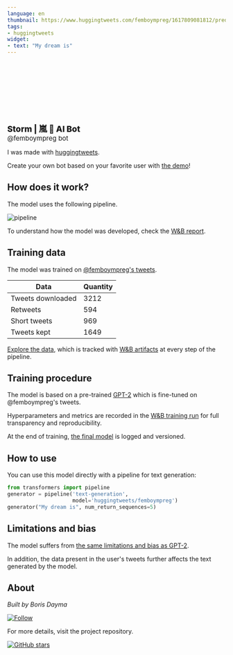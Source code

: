 ```yaml
---
language: en
thumbnail: https://www.huggingtweets.com/femboympreg/1617809081812/predictions.png
tags:
- huggingtweets
widget:
- text: "My dream is"
---
```


<div>
<div style="width: 132px; height:132px; border-radius: 50%; background-size: cover; background-image: url('https://pbs.twimg.com/profile_images/1370404573374976005/WyjvD-FA_400x400.jpg')">
</div>
<div style="margin-top: 8px; font-size: 19px; font-weight: 800">Storm | 嵐 🤖 AI Bot </div>
<div style="font-size: 15px">@femboympreg bot</div>
</div>

I was made with [huggingtweets](https://github.com/borisdayma/huggingtweets).

Create your own bot based on your favorite user with [the demo](https://colab.research.google.com/github/borisdayma/huggingtweets/blob/master/huggingtweets-demo.ipynb)!

## How does it work?

The model uses the following pipeline.

![pipeline](https://github.com/borisdayma/huggingtweets/blob/master/img/pipeline.png?raw=true)

To understand how the model was developed, check the [W&B report](https://wandb.ai/wandb/huggingtweets/reports/HuggingTweets-Train-a-Model-to-Generate-Tweets--VmlldzoxMTY5MjI).

## Training data

The model was trained on [@femboympreg's tweets](https://twitter.com/femboympreg).

| Data | Quantity |
| --- | --- |
| Tweets downloaded | 3212 |
| Retweets | 594 |
| Short tweets | 969 |
| Tweets kept | 1649 |

[Explore the data](https://wandb.ai/wandb/huggingtweets/runs/30bwh0wo/artifacts), which is tracked with [W&B artifacts](https://docs.wandb.com/artifacts) at every step of the pipeline.

## Training procedure

The model is based on a pre-trained [GPT-2](https://huggingface.co/gpt2) which is fine-tuned on @femboympreg's tweets.

Hyperparameters and metrics are recorded in the [W&B training run](https://wandb.ai/wandb/huggingtweets/runs/8vc73356) for full transparency and reproducibility.

At the end of training, [the final model](https://wandb.ai/wandb/huggingtweets/runs/8vc73356/artifacts) is logged and versioned.

## How to use

You can use this model directly with a pipeline for text generation:

```python
from transformers import pipeline
generator = pipeline('text-generation',
                     model='huggingtweets/femboympreg')
generator("My dream is", num_return_sequences=5)
```

## Limitations and bias

The model suffers from [the same limitations and bias as GPT-2](https://huggingface.co/gpt2#limitations-and-bias).

In addition, the data present in the user's tweets further affects the text generated by the model.

## About

*Built by Boris Dayma*

[![Follow](https://img.shields.io/twitter/follow/borisdayma?style=social)](https://twitter.com/intent/follow?screen_name=borisdayma)

For more details, visit the project repository.

[![GitHub stars](https://img.shields.io/github/stars/borisdayma/huggingtweets?style=social)](https://github.com/borisdayma/huggingtweets)
